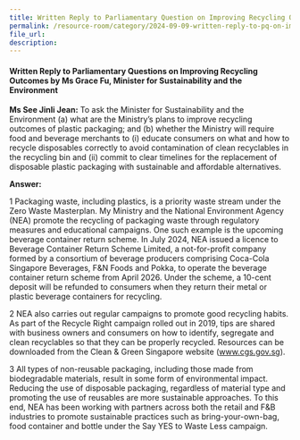 ```yaml
---
title: Written Reply to Parliamentary Question on Improving Recycling Outcomes
permalink: /resource-room/category/2024-09-09-written-reply-to-pq-on-improving-recycling-outcomes
file_url:
description:
---
```

 
#### Written Reply to Parliamentary Questions on Improving Recycling Outcomes by Ms Grace Fu, Minister for Sustainability and the Environment

**Ms See Jinli Jean:** To ask the Minister for Sustainability and the
Environment (a) what are the Ministry’s plans to improve recycling outcomes of
plastic packaging; and (b) whether the Ministry will require food and beverage
merchants to (i) educate consumers on what and how to recycle disposables
correctly to avoid contamination of clean recyclables in the recycling bin and (ii)
commit to clear timelines for the replacement of disposable plastic packaging
with sustainable and affordable alternatives.

**Answer:** 

1 Packaging waste, including plastics, is a priority waste stream under the
Zero Waste Masterplan. My Ministry and the National Environment Agency
(NEA) promote the recycling of packaging waste through regulatory measures
and educational campaigns. One such example is the upcoming beverage
container return scheme. In July 2024, NEA issued a licence to Beverage
Container Return Scheme Limited, a not-for-profit company formed by a
consortium of beverage producers comprising Coca-Cola Singapore Beverages,
F&N Foods and Pokka, to operate the beverage container return scheme from
April 2026. Under the scheme, a 10-cent deposit will be refunded to consumers
when they return their metal or plastic beverage containers for recycling.

2 NEA also carries out regular campaigns to promote good recycling habits.
As part of the Recycle Right campaign rolled out in 2019, tips are shared with business owners and consumers on how to identify, segregate and clean
recyclables so that they can be properly recycled. Resources can be downloaded
from the Clean & Green Singapore website (www.cgs.gov.sg).

3 All types of non-reusable packaging, including those made from
biodegradable materials, result in some form of environmental impact. Reducing
the use of disposable packaging, regardless of material type and promoting the
use of reusables are more sustainable approaches. To this end, NEA has been
working with partners across both the retail and F&B industries to promote
sustainable practices such as bring-your-own-bag, food container and bottle
under the Say YES to Waste Less campaign.
